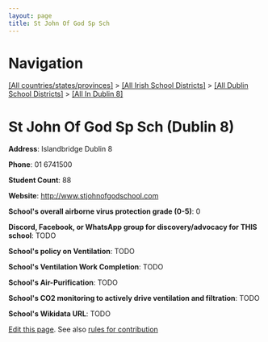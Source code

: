 ```yaml
---
layout: page
title: St John Of God Sp Sch
---
```

# Navigation

[[All countries/states/provinces]](../../../..) > [[All Irish School Districts]](../../..) > [[All Dublin School Districts]](../..) > [[All In Dublin 8]](..)

# St John Of God Sp Sch (Dublin 8)

**Address**: Islandbridge Dublin 8

**Phone**: 01 6741500

**Student Count**: 88

**Website**: <http://www.stjohnofgodschool.com>

**School's overall airborne virus protection grade (0-5)**: 0

**Discord, Facebook, or WhatsApp group for discovery/advocacy for THIS school**: TODO

**School's policy on Ventilation**: TODO

**School's Ventilation Work Completion**: TODO

**School's Air-Purification**: TODO

**School's CO2 monitoring to actively drive ventilation and filtration**: TODO

**School's Wikidata URL**: TODO


[Edit this page](https://github.com/ventilate-schools/Ireland/edit/main/./Dublin_8/St_John_Of_God_Sp_Sch.md). See also [rules for contribution](../../../contribution-rules/)
